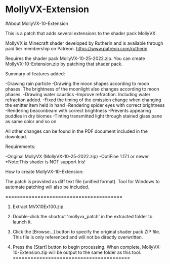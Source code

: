 # MollyVX-Extension

#About MollyVX-10-Extension

This is a patch that adds several extensions to the shader pack MollyVX.

MollyVX is Minecraft shader developed by Rutherin and is available through paid tier membership on Patreon.
https://www.patreon.com/rutherin

Requires the shader pack MollyVX-10-25-2022.zip. You can create MollyVX-10-Extension.zip by patching that shader pack.

Summary of features added:

-Drawing rain particle
-Drawing the moon shapes according to moon phases. The brightness of the moonlight also changes according to moon phases.
-Drawing water caustics
-Improve refraction. Including water refraction added.
-Fixed the timing of the emission change when changing the emitter item held in hand
-Rendering spider eyes with correct brightness
-Rendering beaconbeam with correct brightness
-Prevents appearing puddles in dry biomes
-Tinting transmitted light through stained glass pane as same color
and so on

All other changes can be found in the PDF document included in the download.

Requirements:

 -Original MollyVX (MollyVX-10-25-2022.zip)
 -OptiFine 1.17.1 or newer
   *Note:This shader is NOT support Iris!


How to create MollyVX-10-Extension:

The patch is provided as diff text file (unified format).
Tool for Windows to automate patching will also be included.

========================================
1. Extract MVX10Ex100.zip.

2. Double-click the shortcut 'mollyvx_patch' in the extracted folder to launch it.

3. Click the [Browse...] button to specify the original shader pack ZIP file. This file is only referenced and will not be directly overwritten.

4. Press the [Start] button to begin processing. When complete, MollyVX-10-Extension.zip will be output to the same folder as this tool.
========================================
